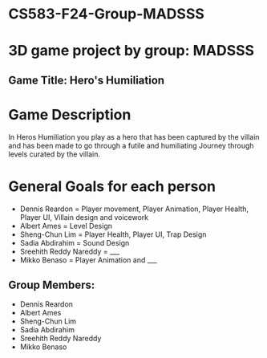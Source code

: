 # CS583-F24-Group-MADSSS
# 3D game project by group: MADSSS

## Game Title: Hero's Humiliation
# Game Description
In Heros Humiliation you play as a hero that has been captured by the villain and has been made to go through a futile and humiliating Journey through levels curated by the villain.

# General Goals for each person
- Dennis Reardon = Player movement, Player Animation, Player Health, Player UI, Villain design and voicework
- Albert Ames = Level Design
- Sheng-Chun Lim = Player Health, Player UI, Trap Design
- Sadia Abdirahim = Sound Design
- Sreehith Reddy Nareddy = ___
- Mikko Benaso = Player Animation and ___

## Group Members:
- Dennis Reardon
- Albert Ames
- Sheng-Chun Lim
- Sadia Abdirahim
- Sreehith Reddy Nareddy
- Mikko Benaso



